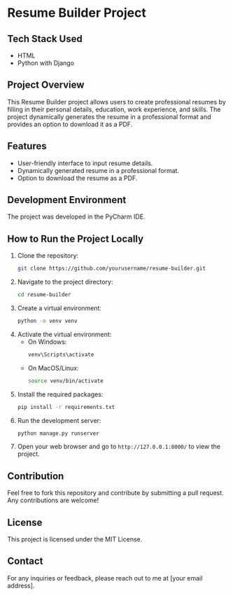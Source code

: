 # Resume Builder Project

## Tech Stack Used
- HTML
- Python with Django

## Project Overview
This Resume Builder project allows users to create professional resumes by filling in their personal details, education, work experience, and skills. The project dynamically generates the resume in a professional format and provides an option to download it as a PDF.

## Features
- User-friendly interface to input resume details.
- Dynamically generated resume in a professional format.
- Option to download the resume as a PDF.

## Development Environment
The project was developed in the PyCharm IDE.

## How to Run the Project Locally
1. Clone the repository:
   ```sh
   git clone https://github.com/yourusername/resume-builder.git
   ```
2. Navigate to the project directory:
   ```sh
   cd resume-builder
   ```
3. Create a virtual environment:
   ```sh
   python -m venv venv
   ```
4. Activate the virtual environment:
   - On Windows:
     ```sh
     venv\Scripts\activate
     ```
   - On MacOS/Linux:
     ```sh
     source venv/bin/activate
     ```
5. Install the required packages:
   ```sh
   pip install -r requirements.txt
   ```
6. Run the development server:
   ```sh
   python manage.py runserver
   ```
7. Open your web browser and go to `http://127.0.0.1:8000/` to view the project.

## Contribution
Feel free to fork this repository and contribute by submitting a pull request. Any contributions are welcome!

## License
This project is licensed under the MIT License.

## Contact
For any inquiries or feedback, please reach out to me at [your email address].
